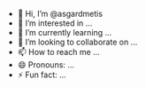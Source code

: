 - 👋 Hi, I’m @asgardmetis
- 👀 I’m interested in ...
- 🌱 I’m currently learning ...
- 💞️ I’m looking to collaborate on ...
- 📫 How to reach me ...
- 😄 Pronouns: ...
- ⚡ Fun fact: ...


<!---
asgardmetis/asgardmetis is a ✨ special ✨ repository because its `README.md` (this file) appears on your GitHub profile.
You can click the Preview link to take a look at your changes.
--->
